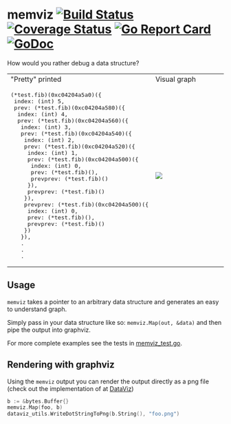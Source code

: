 # memviz [![Build Status](https://travis-ci.org/bradleyjkemp/memviz.svg?branch=master)](https://travis-ci.org/bradleyjkemp/memviz) [![Coverage Status](https://coveralls.io/repos/github/bradleyjkemp/memviz/badge.svg)](https://coveralls.io/github/bradleyjkemp/memviz?branch=master) [![Go Report Card](https://goreportcard.com/badge/github.com/bradleyjkemp/memviz)](https://goreportcard.com/report/github.com/bradleyjkemp/memviz) [![GoDoc](https://godoc.org/github.com/bradleyjkemp/memviz?status.svg)](https://godoc.org/github.com/bradleyjkemp/memviz)

How would you rather debug a data structure?
<table>
  <tr>
    <td>"Pretty" printed</td>
    <td>Visual graph</td>
  </tr>
  <tr>
    <td>
        <pre>
(*test.fib)(0xc04204a5a0)({
 index: (int) 5,
 prev: (*test.fib)(0xc04204a580)({
  index: (int) 4,
  prev: (*test.fib)(0xc04204a560)({
   index: (int) 3,
   prev: (*test.fib)(0xc04204a540)({
    index: (int) 2,
    prev: (*test.fib)(0xc04204a520)({
     index: (int) 1,
     prev: (*test.fib)(0xc04204a500)({
      index: (int) 0,
      prev: (*test.fib)(<nil>),
      prevprev: (*test.fib)(<nil>)
     }),
     prevprev: (*test.fib)(<nil>)
    }),
    prevprev: (*test.fib)(0xc04204a500)({
     index: (int) 0,
     prev: (*test.fib)(<nil>),
     prevprev: (*test.fib)(<nil>)
    })
   }),
   .
   .
   .</pre>
    </td>
    <td width="60%"><image src=".github/fib.svg"></td>
  </tr>
</table>

## Usage
`memviz` takes a pointer to an arbitrary data structure and generates an easy to understand graph.

Simply pass in your data structure like so: ```memviz.Map(out, &data)``` and then pipe the output into graphviz.

For more complete examples see the tests in [memviz_test.go](https://github.com/bradleyjkemp/memviz/blob/master/memviz_test.go).

## Rendering with graphviz

Using the `memviz` output you can render the output directly as a png file (check out the implementation of at [DataViz](https://github.com/Arafatk/DataViz/blob/master/utils/utils.go))
```go
b := &bytes.Buffer{}
memviz.Map(foo, b)
dataviz_utils.WriteDotStringToPng(b.String(), "foo.png")
```